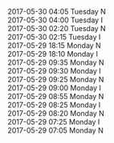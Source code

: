 2017-05-30 04:05 Tuesday  N  
2017-05-30 04:00 Tuesday  I  
2017-05-30 02:20 Tuesday  N  
2017-05-30 02:15 Tuesday  I  
2017-05-29 18:15 Monday  N  
2017-05-29 18:10 Monday  I  
2017-05-29 09:35 Monday  N  
2017-05-29 09:30 Monday  I  
2017-05-29 09:25 Monday  N  
2017-05-29 09:00 Monday  I  
2017-05-29 08:55 Monday  N  
2017-05-29 08:25 Monday  I  
2017-05-29 08:20 Monday  N  
2017-05-29 07:25 Monday  I  
2017-05-29 07:05 Monday  N  
